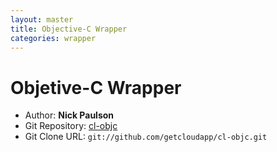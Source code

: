 ```yaml
---
layout: master
title: Objective-C Wrapper
categories: wrapper
---
```


# Objetive-C Wrapper

- Author: **Nick Paulson**
- Git Repository: [cl-objc](http://github.com/getcloudapp/cl-objc)
- Git Clone URL: `git://github.com/getcloudapp/cl-objc.git`
